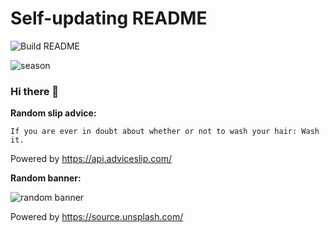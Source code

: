 # Self-updating README
![Build README](https://github.com/Hatles/Hatles/workflows/Build%20README/badge.svg)

![season](https://europe-west1-serious-venture-274315.cloudfunctions.net/function-season)

### Hi there 👋

**Random slip advice:**

`If you are ever in doubt about whether or not to wash your hair: Wash it.`

Powered by https://api.adviceslip.com/


**Random banner:**

![random banner](https://europe-west1-serious-venture-274315.cloudfunctions.net/function-2)

Powered by https://source.unsplash.com/


<!--
**Hatles/Hatles** is a ✨ _special_ ✨ repository because its `README.md` (this file) appears on your GitHub profile.

Here are some ideas to get you started:

- 🔭 I’m currently working on ...
- 🌱 I’m currently learning ...
- 👯 I’m looking to collaborate on ...
- 🤔 I’m looking for help with ...
- 💬 Ask me about ...
- 📫 How to reach me: ...
- 😄 Pronouns: ...
- ⚡ Fun fact: ...
-->
